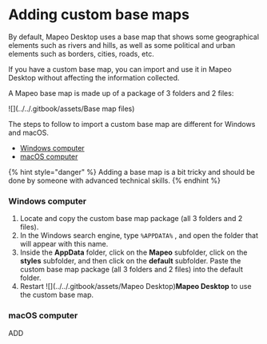 # Adding custom base maps

By default, Mapeo Desktop uses a base map that shows some geographical elements such as rivers and hills, as well as some political and urban elements such as borders, cities, roads, etc.&#x20;

If you have a custom base map, you can import and use it in Mapeo Desktop without affecting the information collected.&#x20;

A Mapeo base map is made up of a package of 3 folders and 2 files:

![](../../.gitbook/assets/Base map files)

The steps to follow to import a custom base map are different for Windows and macOS.&#x20;

* [Windows computer](installing-offline-maps.md#steps-for-a-windows-computer)
* [macOS computer](installing-offline-maps.md#steps-for-a-macos-computer)

{% hint style="danger" %}
Adding a base map is a bit tricky and should be done by someone with advanced technical skills.
{% endhint %}

### Windows computer

1. Locate and copy the custom base map package (all 3 folders and 2 files).&#x20;
2. In the Windows search engine, type `%APPDATA%` , and open the folder that will appear with this name.&#x20;
3. Inside the **AppData** folder, click on the **Mapeo** subfolder, click on the **styles** subfolder, and then click on the **default** subfolder. Paste the custom base map package (all 3 folders and 2 files) into the default folder.
4. Restart ![](../../.gitbook/assets/Mapeo Desktop)**Mapeo Desktop** to use the custom base map.

### macOS computer

ADD

